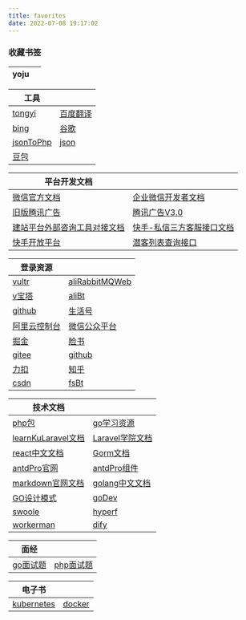 ```yaml
---
title: favorites
date: 2022-07-08 19:17:02
---
```


### 收藏书签

|   yoju    |  |
| ----------- | ----------- |

|   工具    |  |
| ----------- | ----------- |
|[tongyi](https://tongyi.aliyun.com/qianwen/?spm=5176.28326591.0.0.40f76ee1zBYunq)|[百度翻译](https://fanyi.baidu.com/)|
|[bing](https://www.bing.com/)|[谷歌](https://www.google.com/)|
|[jsonToPhp](https://uutool.cn/json2php/)|[json](https://www.json.cn/?fullscreen)|
|[豆包](https://www.doubao.com/chat/)||

|   平台开发文档    |  |
| ----------- | ----------- |
|[微信官方文档](https://developers.weixin.qq.com/miniprogram/dev/framework/)|[企业微信开发者文档](https://developer.work.weixin.qq.com/document/path/90664)|
|[旧版腾讯广告](https://developers.e.qq.com/docs/start/request)|[腾讯广告V3.0](https://developers.e.qq.com/v3.0/pages/regist_developer)|
|[建站平台外部咨询工具对接文档](https://docs.qingque.cn/d/home/eZQBey2RXKou2ggSpMTBymBSt)|[快手-私信三方客服接口文档](https://docs.qingque.cn/d/home/eZQBe7zcRWIy6pu5IFPUtWQBL?identityId=1oEF9IquFEJ&via=notHome#section=h.kxq46238lm4i)|
|[快手开放平台](https://open.kuaishou.com/platform/openApi?menu=60)|[潜客列表查询接口](https://docs.qingque.cn/d/home/eZQCEFoAUe5wjmy6NZ3rr4w4P?identityId=24ZhYHk3ABw)|


|   登录资源    |  |
| ----------- | ----------- |
|[vultr](https://www.vultr.com/)|[aliRabbitMQWeb](http://rabbit-mq.ali.pangxuejun.cn:15672)|
|[v宝塔](https://v.pangxuejun.cn:15305/baota)|[aliBt](https://bt.ali.pangxuejun.cn:21690/c53766c0)|
|[github](https://github.com/)|[生活号](https://s.alipay.com)|
|[阿里云控制台](https://home.console.aliyun.com/home/dashboard/ProductAndService)|[微信公众平台](https://mp.weixin.qq.com/)|
|[掘金](https://juejin.cn/)|[脸书](https://www.facebook.com/)|
|[gitee](https://gitee.com/)|[github](https://github.com/)|
|[力扣](https://leetcode.cn/leetbook/)|[知乎](https://www.zhihu.com/)|
|[csdn](https://www.csdn.net/)|[fsBt](https://bts.f.pangxuejun.cn:18443/baota)|

|   技术文档    |  |
| ----------- | ----------- |
|[php包](https://packagist.org//)|[go学习资源](https://www.topgoer.com/)|
|[learnKuLaravel文档](https://learnku.com/docs/laravel/8.x)| [Laravel学院文档](https://laravelacademy.org/books/laravel-docs-8)|
|[react中文文档](https://react.docschina.org/docs/getting-started.html)|[Gorm文档](https://gorm.io/zh_CN/docs/)|
|[antdPro官网](https://pro.ant.design/)|[antdPro组件](https://procomponents.ant.design/components/)|
|[markdown官网文档](https://markdown.com.cn/)|[golang中文文档](https://studygolang.com/pkgdoc)|
|[GO设计模式](https://www.topgoer.cn/docs/golang-design-pattern/golang-design-pattern-1cbgha2ltg796)|[goDev](https://go.dev/)|
|[swoole](https://wiki.swoole.com/zh-cn/#/)|[hyperf](https://hyperf.wiki/3.1/#/)|
|[workerman](https://www.workerman.net/)|[dify](https://docs.dify.ai/zh-hans)|

|   面经    |  |
| ----------- | ----------- |
|[go面试题](https://zhuanlan.zhihu.com/p/471490292)|[php面试题](https://zhuanlan.zhihu.com/p/385093242)|

|   电子书    |  |
| ----------- | ----------- |
|[kubernetes](https://pangxuejun.cn/static/k8s.pdf)|[docker](https://pangxuejun.cn/static/docker.pdf)|
